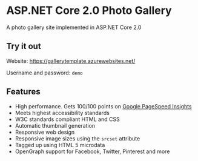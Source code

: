 # ASP.NET Core 2.0 Photo Gallery 

A photo gallery site implemented in ASP.NET Core 2.0

## Try it out
Website: <https://gallerytemplate.azurewebsites.net/>

Username and password: `demo`

## Features

- High performance. Gets 100/100 points on [Google PageSpeed Insights](https://developers.google.com/speed/pagespeed/insights/?url=https%3A%2F%2Fgallerytemplate.azurewebsites.net%2F)
- Meets highest accessibility standards
- W3C standards compliant HTML and CSS
- Automatic thumbnail generation
- Responsive web design
- Responsive image sizes using the `srcset` attribute
- Tagged up using HTML 5 microdata
- OpenGraph support for Facebook, Twitter, Pinterest and more